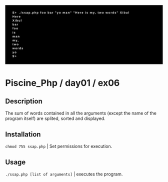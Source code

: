 <img src="../../resources/images/ssap.png" width="1200">

# Piscine_Php / day01 / ex06

## Description
The sum of words contained in all the arguments (except the name of the program itself) are splited, sorted and displayed.

## Installation
`chmod 755 ssap.php` | Set permissions for execution.

## Usage
`./ssap.php [list of arguments]` | executes the program.
